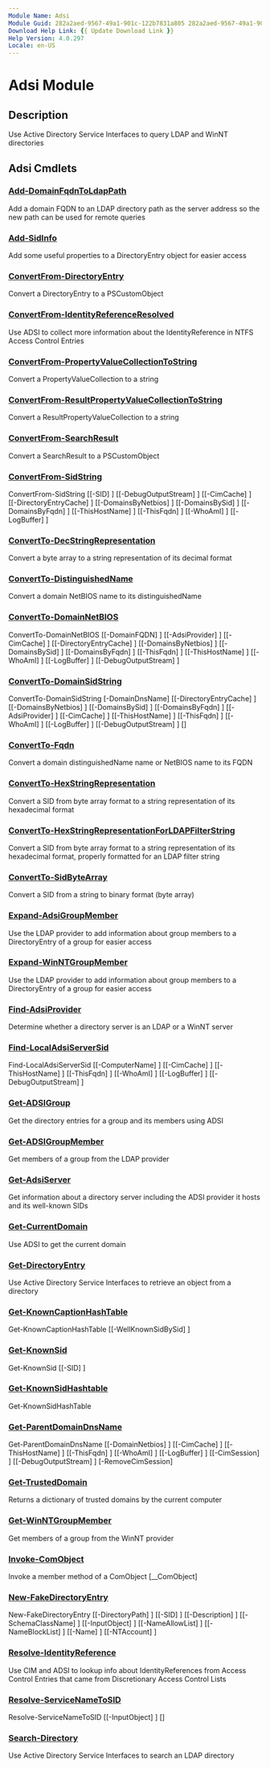 ```yaml
---
Module Name: Adsi
Module Guid: 282a2aed-9567-49a1-901c-122b7831a805 282a2aed-9567-49a1-901c-122b7831a805
Download Help Link: {{ Update Download Link }}
Help Version: 4.0.297
Locale: en-US
---
```


# Adsi Module
## Description
Use Active Directory Service Interfaces to query LDAP and WinNT directories

## Adsi Cmdlets
### [Add-DomainFqdnToLdapPath](Add-DomainFqdnToLdapPath.md)
Add a domain FQDN to an LDAP directory path as the server address so the new path can be used for remote queries

### [Add-SidInfo](Add-SidInfo.md)
Add some useful properties to a DirectoryEntry object for easier access

### [ConvertFrom-DirectoryEntry](ConvertFrom-DirectoryEntry.md)
Convert a DirectoryEntry to a PSCustomObject

### [ConvertFrom-IdentityReferenceResolved](ConvertFrom-IdentityReferenceResolved.md)
Use ADSI to collect more information about the IdentityReference in NTFS Access Control Entries

### [ConvertFrom-PropertyValueCollectionToString](ConvertFrom-PropertyValueCollectionToString.md)
Convert a PropertyValueCollection to a string

### [ConvertFrom-ResultPropertyValueCollectionToString](ConvertFrom-ResultPropertyValueCollectionToString.md)
Convert a ResultPropertyValueCollection to a string

### [ConvertFrom-SearchResult](ConvertFrom-SearchResult.md)
Convert a SearchResult to a PSCustomObject

### [ConvertFrom-SidString](ConvertFrom-SidString.md)

ConvertFrom-SidString [[-SID] <string>] [[-DebugOutputStream] <string>] [[-CimCache] <hashtable>] [[-DirectoryEntryCache] <hashtable>] [[-DomainsByNetbios] <hashtable>] [[-DomainsBySid] <hashtable>] [[-DomainsByFqdn] <hashtable>] [[-ThisHostName] <string>] [[-ThisFqdn] <string>] [[-WhoAmI] <string>] [[-LogBuffer] <hashtable>]


### [ConvertTo-DecStringRepresentation](ConvertTo-DecStringRepresentation.md)
Convert a byte array to a string representation of its decimal format

### [ConvertTo-DistinguishedName](ConvertTo-DistinguishedName.md)
Convert a domain NetBIOS name to its distinguishedName

### [ConvertTo-DomainNetBIOS](ConvertTo-DomainNetBIOS.md)

ConvertTo-DomainNetBIOS [[-DomainFQDN] <string>] [[-AdsiProvider] <string>] [[-CimCache] <hashtable>] [[-DirectoryEntryCache] <hashtable>] [[-DomainsByNetbios] <hashtable>] [[-DomainsBySid] <hashtable>] [[-DomainsByFqdn] <hashtable>] [[-ThisFqdn] <string>] [[-ThisHostName] <string>] [[-WhoAmI] <string>] [[-LogBuffer] <hashtable>] [[-DebugOutputStream] <string>]


### [ConvertTo-DomainSidString](ConvertTo-DomainSidString.md)

ConvertTo-DomainSidString [-DomainDnsName] <string> [[-DirectoryEntryCache] <hashtable>] [[-DomainsByNetbios] <hashtable>] [[-DomainsBySid] <hashtable>] [[-DomainsByFqdn] <hashtable>] [[-AdsiProvider] <string>] [[-CimCache] <hashtable>] [[-ThisHostName] <string>] [[-ThisFqdn] <string>] [[-WhoAmI] <string>] [[-LogBuffer] <hashtable>] [[-DebugOutputStream] <string>] [<CommonParameters>]


### [ConvertTo-Fqdn](ConvertTo-Fqdn.md)
Convert a domain distinguishedName name or NetBIOS name to its FQDN

### [ConvertTo-HexStringRepresentation](ConvertTo-HexStringRepresentation.md)
Convert a SID from byte array format to a string representation of its hexadecimal format

### [ConvertTo-HexStringRepresentationForLDAPFilterString](ConvertTo-HexStringRepresentationForLDAPFilterString.md)
Convert a SID from byte array format to a string representation of its hexadecimal format, properly formatted for an LDAP filter string

### [ConvertTo-SidByteArray](ConvertTo-SidByteArray.md)
Convert a SID from a string to binary format (byte array)

### [Expand-AdsiGroupMember](Expand-AdsiGroupMember.md)
Use the LDAP provider to add information about group members to a DirectoryEntry of a group for easier access

### [Expand-WinNTGroupMember](Expand-WinNTGroupMember.md)
Use the LDAP provider to add information about group members to a DirectoryEntry of a group for easier access

### [Find-AdsiProvider](Find-AdsiProvider.md)
Determine whether a directory server is an LDAP or a WinNT server

### [Find-LocalAdsiServerSid](Find-LocalAdsiServerSid.md)

Find-LocalAdsiServerSid [[-ComputerName] <string>] [[-CimCache] <hashtable>] [[-ThisHostName] <string>] [[-ThisFqdn] <string>] [[-WhoAmI] <string>] [[-LogBuffer] <hashtable>] [[-DebugOutputStream] <string>]


### [Get-ADSIGroup](Get-ADSIGroup.md)
Get the directory entries for a group and its members using ADSI

### [Get-ADSIGroupMember](Get-ADSIGroupMember.md)
Get members of a group from the LDAP provider

### [Get-AdsiServer](Get-AdsiServer.md)
Get information about a directory server including the ADSI provider it hosts and its well-known SIDs

### [Get-CurrentDomain](Get-CurrentDomain.md)
Use ADSI to get the current domain

### [Get-DirectoryEntry](Get-DirectoryEntry.md)
Use Active Directory Service Interfaces to retrieve an object from a directory

### [Get-KnownCaptionHashTable](Get-KnownCaptionHashTable.md)

Get-KnownCaptionHashTable [[-WellKnownSidBySid] <hashtable>]


### [Get-KnownSid](Get-KnownSid.md)

Get-KnownSid [[-SID] <string>]


### [Get-KnownSidHashtable](Get-KnownSidHashtable.md)

Get-KnownSidHashTable 


### [Get-ParentDomainDnsName](Get-ParentDomainDnsName.md)

Get-ParentDomainDnsName [[-DomainNetbios] <string>] [[-CimCache] <hashtable>] [[-ThisHostName] <string>] [[-ThisFqdn] <string>] [[-WhoAmI] <string>] [[-LogBuffer] <hashtable>] [[-CimSession] <CimSession>] [[-DebugOutputStream] <string>] [-RemoveCimSession]


### [Get-TrustedDomain](Get-TrustedDomain.md)
Returns a dictionary of trusted domains by the current computer

### [Get-WinNTGroupMember](Get-WinNTGroupMember.md)
Get members of a group from the WinNT provider

### [Invoke-ComObject](Invoke-ComObject.md)
Invoke a member method of a ComObject [__ComObject]

### [New-FakeDirectoryEntry](New-FakeDirectoryEntry.md)

New-FakeDirectoryEntry [[-DirectoryPath] <string>] [[-SID] <string>] [[-Description] <string>] [[-SchemaClassName] <string>] [[-InputObject] <Object>] [[-NameAllowList] <hashtable>] [[-NameBlockList] <hashtable>] [[-Name] <string>] [[-NTAccount] <string>]


### [Resolve-IdentityReference](Resolve-IdentityReference.md)
Use CIM and ADSI to lookup info about IdentityReferences from Access Control Entries that came from Discretionary Access Control Lists

### [Resolve-ServiceNameToSID](Resolve-ServiceNameToSID.md)

Resolve-ServiceNameToSID [[-InputObject] <Object>] [<CommonParameters>]


### [Search-Directory](Search-Directory.md)
Use Active Directory Service Interfaces to search an LDAP directory


